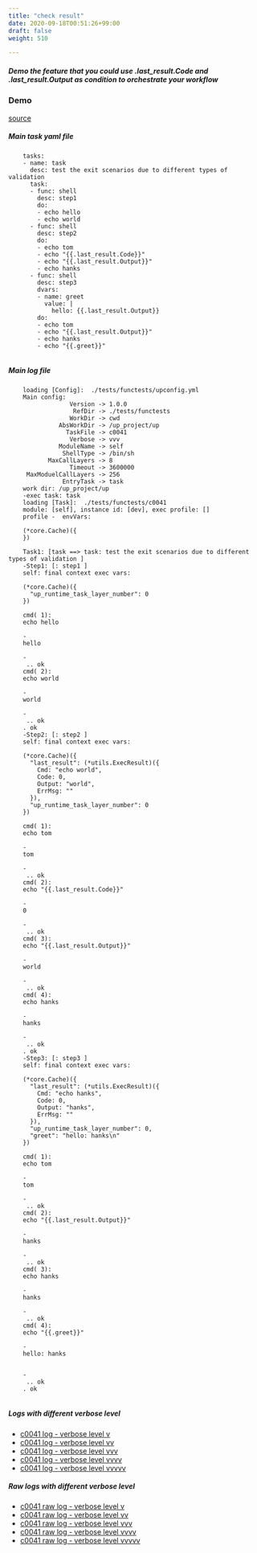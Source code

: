 ```yaml
---
title: "check result"
date: 2020-09-18T00:51:26+99:00
draft: false
weight: 510

---
```


##### Demo the feature that you could use .last_result.Code and .last_result.Output as condition to orchestrate your workflow


### Demo








[source](https://github.com/upcmd/up/blob/master/tests/functests/c0041.yml)

##### Main task yaml file
```
    tasks:
    - name: task
      desc: test the exit scenarios due to different types of validation
      task:
      - func: shell
        desc: step1
        do:
        - echo hello
        - echo world
      - func: shell
        desc: step2
        do:
        - echo tom
        - echo "{{.last_result.Code}}"
        - echo "{{.last_result.Output}}"
        - echo hanks
      - func: shell
        desc: step3
        dvars:
        - name: greet
          value: |
            hello: {{.last_result.Output}}
        do:
        - echo tom
        - echo "{{.last_result.Output}}"
        - echo hanks
        - echo "{{.greet}}"
    
```
##### Main log file
```
    loading [Config]:  ./tests/functests/upconfig.yml
    Main config:
                 Version -> 1.0.0
                  RefDir -> ./tests/functests
                 WorkDir -> cwd
              AbsWorkDir -> /up_project/up
                TaskFile -> c0041
                 Verbose -> vvv
              ModuleName -> self
               ShellType -> /bin/sh
           MaxCallLayers -> 8
                 Timeout -> 3600000
     MaxModuelCallLayers -> 256
               EntryTask -> task
    work dir: /up_project/up
    -exec task: task
    loading [Task]:  ./tests/functests/c0041
    module: [self], instance id: [dev], exec profile: []
    profile -  envVars:
    
    (*core.Cache)({
    })
    
    Task1: [task ==> task: test the exit scenarios due to different types of validation ]
    -Step1: [: step1 ]
    self: final context exec vars:
    
    (*core.Cache)({
      "up_runtime_task_layer_number": 0
    })
    
    cmd( 1):
    echo hello
    
    -
    hello
    
    -
     .. ok
    cmd( 2):
    echo world
    
    -
    world
    
    -
     .. ok
    . ok
    -Step2: [: step2 ]
    self: final context exec vars:
    
    (*core.Cache)({
      "last_result": (*utils.ExecResult)({
        Cmd: "echo world",
        Code: 0,
        Output: "world",
        ErrMsg: ""
      }),
      "up_runtime_task_layer_number": 0
    })
    
    cmd( 1):
    echo tom
    
    -
    tom
    
    -
     .. ok
    cmd( 2):
    echo "{{.last_result.Code}}"
    
    -
    0
    
    -
     .. ok
    cmd( 3):
    echo "{{.last_result.Output}}"
    
    -
    world
    
    -
     .. ok
    cmd( 4):
    echo hanks
    
    -
    hanks
    
    -
     .. ok
    . ok
    -Step3: [: step3 ]
    self: final context exec vars:
    
    (*core.Cache)({
      "last_result": (*utils.ExecResult)({
        Cmd: "echo hanks",
        Code: 0,
        Output: "hanks",
        ErrMsg: ""
      }),
      "up_runtime_task_layer_number": 0,
      "greet": "hello: hanks\n"
    })
    
    cmd( 1):
    echo tom
    
    -
    tom
    
    -
     .. ok
    cmd( 2):
    echo "{{.last_result.Output}}"
    
    -
    hanks
    
    -
     .. ok
    cmd( 3):
    echo hanks
    
    -
    hanks
    
    -
     .. ok
    cmd( 4):
    echo "{{.greet}}"
    
    -
    hello: hanks
    
    
    -
     .. ok
    . ok
    
```


##### Logs with different verbose level
* [c0041 log - verbose level v](../../logs/c0041_v)
* [c0041 log - verbose level vv](../../logs/c0041_vv)
* [c0041 log - verbose level vvv](../../logs/c0041_vvvv)
* [c0041 log - verbose level vvvv](../../logs/c0041_vvvv)
* [c0041 log - verbose level vvvvv](../../logs/c0041_vvvvv)

##### Raw logs with different verbose level
* [c0041 raw log - verbose level v](../../reflogs/c0041_v.log)
* [c0041 raw log - verbose level vv](../../reflogs/c0041_vv.log)
* [c0041 raw log - verbose level vvv](../../reflogs/c0041_vvv.log)
* [c0041 raw log - verbose level vvvv](../../reflogs/c0041_vvvv.log)
* [c0041 raw log - verbose level vvvvv](../../reflogs/c0041_vvvvv.log)







